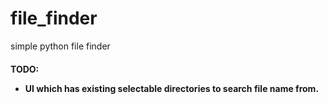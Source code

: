 # file_finder
simple python file finder


<h4>TODO:
  <ul>
    <li>UI which has existing selectable directories to search file name from.
